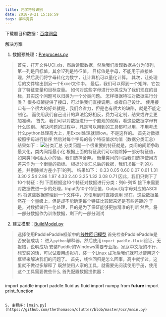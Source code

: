 ```yaml
---
title: 光学符号识别
date: 2018-8-21 15:16:59
tags: 学科竞赛
---
```


下载题目和数据：[百度网盘](https://pan.baidu.com/s/1a-T_aQ-F1KvasnnU9-KvTw)

解决方案

1. 数据预处理：[Preprocess.py](https://github.com/thethomason/clutter/blob/master/ocr/Preprocess.py)

> 首先，打开文件UCI.xls，然后读取数据，然后我们发现数据共分为18列，
> 第一列是目标值，其余17列是特征值。
> 目标值是字母，不能用于直接处理，然后我们将字母转化为数字，让计算机可以量化计算。
> 其次，让处理后的文件输出到另一个Excel文件中。
> 最后，我们可以得到一个矩阵，它包含了特征变量和目标变量。
> 如何对这些字母进行分类成为了我们现在的目标，其实这个问题可以归类为一个分类问题。
> 怎样根据特征对数据进行分类？
> 很多框架提供了接口，可以供我们直接调用，或者自己设计。
> 使用接口有一个很大的好处就是，我们会省力，但是也有很大的缺陷，就是不能定制化。
> 而使用我们自己设计的算法恰好相反，费力可定制，结果或许会更加准确。
> 首先，我们可以对数据进行一个直观的观察，看这些数据字母有什么区别。
> 解决问题的过程中，凡是可以用到的工具都可以用，不用考虑什么python处理高大上，用Excel处理就很low。不是这样的。
> 首先对数据按照字母进行排序
> 然后对每个字母的各个特征值求均值（数据分类汇总）
> 结果如下：
> ![分类汇总](fenleihuizong.png)
> 分类问题一个很重要的特征就是，类间的间距争取最大化，类内间距最小化
> 根据上面的特征我们可以剔除掉一部分特征值，如果类间间距太小的话，我们选择舍弃。
> 衡量类间的间距我们选择使用方差来作为一个衡量的指标。
> 根据分类汇总后的数据，我们求每一列的方差，并剔除掉方差小于1的列。
> 结果如下：
> 0.33 	0.05 	0.60 	0.07 	0.61 	1.31 	3.30 	2.54 	2.88 	1.97 	4.33 	2.40 	3.25 	1.32 	3.08 	0.71 
> 因此，我们只剩下了10个特征：列
> 下面根据这10个特征对数据进行分类：列6-列15
> 接下来需要对数据做进一步的处理，Input为10个特征值，Output为字母对应的ASCII码
> 将这些数据整理到一个文件中，方便用到时直接调用
> 现在，这些数据虽然在一个量级上，但是却不能确定每个特征比较起来还是有些差距的
> 于是，对数据做归一化处理，目的是为了保证能够更加精准的判断
> 然后，将一部分数据作为训练数据，剩下的一部分测试

2. 建立模型：[BuildModel.py](https://github.com/thethomason/clutter/blob/master/ocr/BuildModel.py)

> 选择使用PaddlePaddle框架中的[线性回归模型](http://www.paddlepaddle.org/documentation/docs/zh/0.15.0/new_docs/beginners_guide/quick_start/fit_a_line/README.cn.html)
> 首先检查PaddlePaddle是否安装成功：
> 进入`python`解释器，然后使用`import paddle.fluid`验证，无报错，说明成功
> 安装Paddle的Windows需要专业版，家庭中文版的不行，想安装的话，可以试着用虚拟机，装一个Linux
> 成功后我们就可以使用这个框架来解决我们的问题了。
> 首先，线性回归是怎么回事，高中就学过，这里就不做过多解释了
> 既然使用人家的工具，就需要先阅读使用手册，使用这个工具需要做些什么
> 首先配置数据提供器：
> ```python
  import paddle
  import paddle.fluid as fluid
  import numpy
  from __future__ import print_function
  ```

5. 主程序：[main.py](https://github.com/thethomason/clutter/blob/master/ocr/main.py)